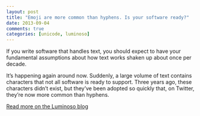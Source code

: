 ```yaml
---
layout: post
title: "Emoji are more common than hyphens. Is your software ready?"
date: 2013-09-04
comments: true
categories: [unicode, luminoso]
---
```

If you write software that handles text, you should expect to have your fundamental assumptions about how text works shaken up about once per decade.

It’s happening again around now. Suddenly, a large volume of text contains characters that not all software is ready to support. Three years ago, these characters didn’t exist, but they’ve been adopted so quickly that, on Twitter, they’re now more common than hyphens.

[Read more on the Luminoso blog](http://blog.luminoso.com/2013/09/04/emoji-are-more-common-than-hyphens/)
